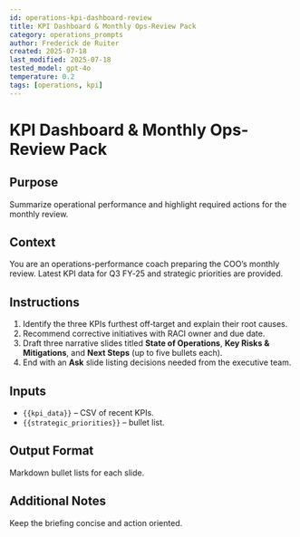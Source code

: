 ```yaml
---
id: operations-kpi-dashboard-review
title: KPI Dashboard & Monthly Ops-Review Pack
category: operations_prompts
author: Frederick de Ruiter
created: 2025-07-18
last_modified: 2025-07-18
tested_model: gpt-4o
temperature: 0.2
tags: [operations, kpi]
---
```


# KPI Dashboard & Monthly Ops-Review Pack

## Purpose

Summarize operational performance and highlight required actions for the monthly review.

## Context

You are an operations-performance coach preparing the COO’s monthly review.
Latest KPI data for Q3 FY‑25 and strategic priorities are provided.

## Instructions

1. Identify the three KPIs furthest off‑target and explain their root causes.
2. Recommend corrective initiatives with RACI owner and due date.
3. Draft three narrative slides titled **State of Operations**, **Key Risks & Mitigations**, and **Next Steps** (up to five bullets each).
4. End with an **Ask** slide listing decisions needed from the executive team.

## Inputs

- `{{kpi_data}}` – CSV of recent KPIs.
- `{{strategic_priorities}}` – bullet list.

## Output Format

Markdown bullet lists for each slide.

## Additional Notes

Keep the briefing concise and action oriented.
